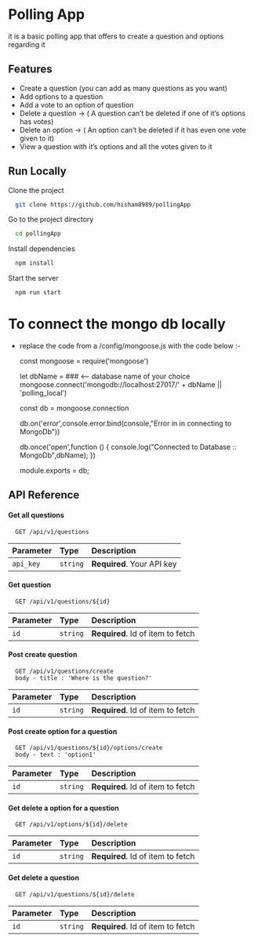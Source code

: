 # Polling App

it is a basic polling app that offers to create a question and options regarding it

## Features

- Create a question (you can add as many questions as you want)
- Add options to a question
- Add a vote to an option of question
- Delete a question → ( A question can’t be deleted if one of it’s options has votes)
- Delete an option → ( An option can’t be deleted if it has even one vote given to it)
- View a question with it’s options and all the votes given to it

## Run Locally

Clone the project

```bash
  git clone https://github.com/hisham8989/pollingApp
```

Go to the project directory

```bash
  cd pollingApp
```

Install dependencies

```bash
  npm install
```

Start the server

```bash
  npm run start
```

# To connect the mongo db locally

- replace the code from a /config/mongoose.js with the code below :-

  const mongoose = require('mongoose')

  let dbName = ### <-- database name of your choice
  mongoose.connect('mongodb://localhost:27017/' + dbName || 'polling_local')

  const db = mongoose.connection

  db.on('error',console.error.bind(console,"Error in in connecting to MongoDb"))

  db.once('open',function () {
  console.log("Connected to Database :: MongoDb",dbName);
  })

  module.exports = db;

## API Reference

#### Get all questions

```http
  GET /api/v1/questions
```

| Parameter | Type     | Description                |
| :-------- | :------- | :------------------------- |
| `api_key` | `string` | **Required**. Your API key |

#### Get question

```http
  GET /api/v1/questions/${id}
```

| Parameter | Type     | Description                       |
| :-------- | :------- | :-------------------------------- |
| `id`      | `string` | **Required**. Id of item to fetch |

#### Post create question

```http
  GET /api/v1/questions/create
  body - title : 'Where is the question?'
```

| Parameter | Type     | Description                       |
| :-------- | :------- | :-------------------------------- |
| `id`      | `string` | **Required**. Id of item to fetch |

#### Post create option for a question

```http
  GET /api/v1/questions/${id}/options/create
  body - text : 'option1'
```

| Parameter | Type     | Description                       |
| :-------- | :------- | :-------------------------------- |
| `id`      | `string` | **Required**. Id of item to fetch |

#### Get delete a option for a question

```http
  GET /api/v1/options/${id}/delete
```

| Parameter | Type     | Description                       |
| :-------- | :------- | :-------------------------------- |
| `id`      | `string` | **Required**. Id of item to fetch |

#### Get delete a question

```http
  GET /api/v1/questions/${id}/delete
```

| Parameter | Type     | Description                       |
| :-------- | :------- | :-------------------------------- |
| `id`      | `string` | **Required**. Id of item to fetch |
